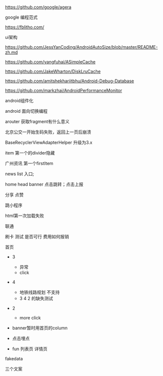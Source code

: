 https://github.com/google/agera

google 编程范式

https://fblitho.com/

ui架构

https://github.com/JessYanCoding/AndroidAutoSize/blob/master/README-zh.md



https://github.com/yangfuhai/ASimpleCache

https://github.com/JakeWharton/DiskLruCache

https://github.com/amitshekhariitbhu/Android-Debug-Database

https://github.com/markzhai/AndroidPerformanceMonitor



android组件化

android 面向切换编程

arouter 获取fragment有什么意义

北京公交一开始生码失败，返回上一页后崩溃

BaseRecyclerViewAdapterHelper 升级为3.x



item 第一个的divider隐藏

广州资讯 第一个firstItem

news list 入口;

 home head banner 点击跳转；点击上报

分享 点赞

跳小程序

html第一次加载失败



联通

刷卡 测试 是否可行 费用如何报销



首页

+ 3
  + 异常
  + click
+ 4
  + 地铁线路规划 不支持
  + 3 4 2 的缺失测试

+ 2
  + more click
+ banner暂时用首页的column
+ 点击埋点
+ fun 列表页 详情页



fakedata

三个文案